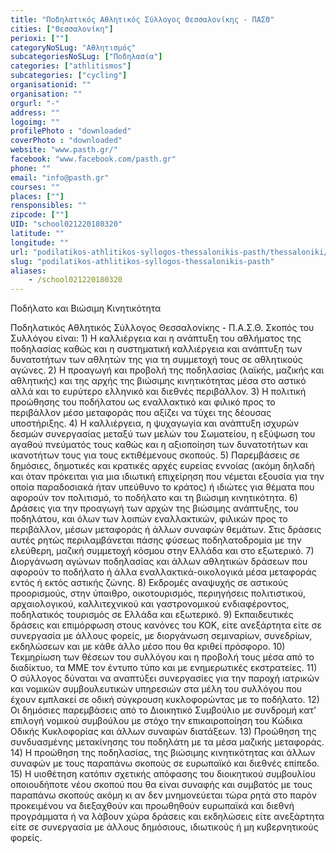 ```yaml
---
title: "Ποδηλατικός Αθλητικός Σύλλογος Θεσσαλονίκης - ΠΑΣΘ"
cities: ["Θεσσαλονίκη"]
perioxi: [""]
categoryNoSLug: "Αθλητισμός"
subcategoriesNoSLug: ["Ποδηλασία"]
categories: ["athlitismos"]
subcategories: ["cycling"]
organisationid: ""
organisation: ""
orgurl: "-"
address: ""
logoimg: ""
profilePhoto : "downloaded"
coverPhoto : "downloaded"
website: "www.pasth.gr/"
facebook: "www.facebook.com/pasth.gr"
phone: ""
email: "info@pasth.gr"
courses: ""
places: [""]
rensponsibles: ""
zipcode: [""]
UID: "school021220180320"
latitude: ""
longitude: ""
url: "podilatikos-athlitikos-syllogos-thessalonikis-pasth/thessaloniki/athlitismos/cycling"
slug: "podilatikos-athlitikos-syllogos-thessalonikis-pasth"
aliases:
    - /school021220180320
---
```



Ποδήλατο και Βιώσιμη Κινητικότητα

Ποδηλατικός Αθλητικός Σύλλογος Θεσσαλονίκης - Π.Α.Σ.Θ. Σκοπός του Συλλόγου είναι: 1) Η καλλιέργεια και η ανάπτυξη του αθλήματος της ποδηλασίας καθώς και η συστηματική καλλιέργεια και ανάπτυξη των δυνατοτήτων των αθλητών της για τη συμμετοχή τους σε αθλητικούς αγώνες. 2) Η προαγωγή και προβολή της ποδηλασίας (λαϊκής, μαζικής και αθλητικής) και της αρχής της βιώσιμης κινητικότητας μέσα στο αστικό αλλά και το ευρύτερο ελληνικό και διεθνές περιβάλλον. 3) Η πολιτική προώθησης του ποδήλατου ως εναλλακτικό και φιλικό προς το περιβάλλον μέσο μεταφοράς που αξίζει να τύχει της δέουσας υποστήριξης. 4) Η καλλιέργεια, η ψυχαγωγία και ανάπτυξη ισχυρών δεσμών συνεργασίας μεταξύ των μελών του Σωματείου, η εξύψωση του αγαθού πνεύματός τους καθώς και η αξιοποίηση των δυνατοτήτων και ικανοτήτων τους για τους εκτιθέμενους σκοπούς. 5) Παρεμβάσεις σε δημόσιες, δημοτικές και κρατικές αρχές ευρείας εννοίας (ακόμη δηλαδή και όταν πρόκειται για μια ιδιωτική επιχείρηση που νέμεται εξουσία για την οποία παραδοσιακά ήταν υπεύθυνο το κράτος) ή ιδιώτες για θέματα που αφορούν τον πολιτισμό, το ποδήλατο και τη βιώσιμη κινητικότητα. 6) Δράσεις για την προαγωγή των αρχών της βιώσιμης ανάπτυξης, του ποδηλάτου, και όλων των λοιπών εναλλακτικών, φιλικών προς το περιβάλλον, μέσων μεταφοράς ή άλλων συναφών θεμάτων. Στις δράσεις αυτές ρητώς περιλαμβάνεται πάσης φύσεως ποδηλατοδρομία με την ελεύθερη, μαζική συμμετοχή κόσμου στην Ελλάδα και στο εξωτερικό. 7) Διοργάνωση αγώνων ποδηλασίας και άλλων αθλητικών δράσεων που αφορούν το ποδήλατο ή άλλα εναλλακτικά-οικολογικά μέσα μεταφοράς εντός ή εκτός αστικής ζώνης. 8) Εκδρομές αναψυχής σε αστικούς προορισμούς, στην ύπαιθρο, οικοτουρισμός, περιηγήσεις πολιτιστικού, αρχαιολογικού, καλλιτεχνικού και γαστρονομικού ενδιαφέροντος, ποδηλατικός τουρισμός σε Ελλάδα και εξωτερικό. 9) Εκπαιδευτικές δράσεις και επιμόρφωση στους κανόνες του ΚΟΚ, είτε ανεξάρτητα είτε σε συνεργασία με άλλους φορείς, με διοργάνωση σεμιναρίων, συνεδρίων, εκδηλώσεων και με κάθε άλλο μέσο που θα κριθεί πρόσφορο. 10) Τεκμηρίωση των θέσεων του συλλόγου και η προβολή τους μέσα από το διαδίκτυο, τα ΜΜΕ τον έντυπο τύπο και με ενημερωτικές εκστρατείες. 11) Ο σύλλογος δύναται να αναπτύξει συνεργασίες για την παροχή ιατρικών και νομικών συμβουλευτικών υπηρεσιών στα μέλη του συλλόγου που έχουν εμπλακεί σε οδική σύγκρουση κυκλοφορώντας με το ποδήλατο. 12) Οι δημόσιες παρεμβάσεις από το Διοικητικό Συμβούλιο με συνδρομή κατ’ επιλογή νομικού συμβούλου με στόχο την επικαιροποίηση του Κώδικα Οδικής Κυκλοφορίας και άλλων συναφών διατάξεων. 13) Προώθηση της συνδυασμένης μετακίνησης του ποδηλάτη με τα μέσα μαζικής μεταφοράς. 14) Η προώθηση της ποδηλασίας, της βιώσιμης κινητικότητας και άλλων συναφών με τους παραπάνω σκοπούς σε ευρωπαϊκό και διεθνές επίπεδο. 15) Η υιοθέτηση κατόπιν σχετικής απόφασης του διοικητικού συμβουλίου οποιουδήποτε νέου σκοπού που θα είναι συναφής και συμβατός με τους παραπάνω σκοπούς ακόμη κι αν δεν μνημονεύεται τώρα ρητά στο παρόν προκειμένου να διεξαχθούν και προωθηθούν ευρωπαϊκά και διεθνή προγράμματα ή να λάβουν χώρα δράσεις και εκδηλώσεις είτε ανεξάρτητα είτε σε συνεργασία με άλλους δημόσιους, ιδιωτικούς ή μη κυβερνητικούς φορείς.
